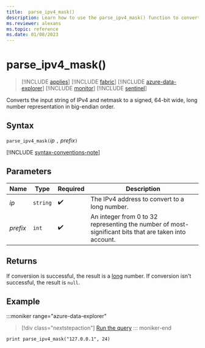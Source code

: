 ```yaml
---
title:  parse_ipv4_mask()
description: Learn how to use the parse_ipv4_mask() function to convert an IPv4 input string and netmask to a 64-bit wide long number in big-endian order.
ms.reviewer: alexans
ms.topic: reference
ms.date: 01/08/2023
---
```

# parse_ipv4_mask()

> [!INCLUDE [applies](../includes/applies-to-version/applies.md)] [!INCLUDE [fabric](../includes/applies-to-version/fabric.md)] [!INCLUDE [azure-data-explorer](../includes/applies-to-version/azure-data-explorer.md)] [!INCLUDE [monitor](../includes/applies-to-version/monitor.md)] [!INCLUDE [sentinel](../includes/applies-to-version/sentinel.md)]

Converts the input string of IPv4 and netmask to a signed, 64-bit wide, long number representation in big-endian order.

## Syntax

`parse_ipv4_mask(`*ip* `,` *prefix*`)`

[!INCLUDE [syntax-conventions-note](../includes/syntax-conventions-note.md)]

## Parameters

| Name | Type | Required | Description |
|--|--|--|--|
| *ip*| `string` |  :heavy_check_mark: | The IPv4 address to convert to a long number.|
| *prefix*| `int` |  :heavy_check_mark: | An integer from 0 to 32 representing the number of most-significant bits that are taken into account.|

## Returns

If conversion is successful, the result is a [long](scalar-data-types/long.md) number.
If conversion isn't successful, the result is `null`.

## Example

:::moniker range="azure-data-explorer"
> [!div class="nextstepaction"]
> <a href="https://dataexplorer.azure.com/clusters/help/databases/Samples?query=H4sIAAAAAAAAAysoyswrUShILCpOjc8sKDOJz00sztZQMjQy1zMAQkMlHQUjE00AwjOPByYAAAA=" target="_blank">Run the query</a>
::: moniker-end

```kusto
print parse_ipv4_mask("127.0.0.1", 24)
```
